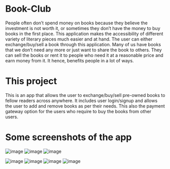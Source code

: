 # Book-Club

People often don’t spend money on books because they believe the investment is not worth it, or sometimes they don’t have the money to buy books in the first place. This application makes the accessibility of different variety of literary pieces much easier and at hand. The user can either exchange/buy/sell a book through this application. Many of us have books that we don’t need any more or just want to share the book to others. They can sell the books or rent it to people who need it at a reasonable price and earn money from it. It hence, benefits people in a lot of ways.

# This project

This is an app that allows the user to exchange/buy/sell pre-owned books to fellow readers across anywhere. It includes user login/signup and allows the user to add and remove books as per their needs. This also the payment gateway option for the users who require to buy the books from other users. 

# Some screenshots of the app

![image](https://user-images.githubusercontent.com/79751400/140056224-0cdc765c-585c-47a1-993e-67546fde77d2.png)
![image](https://user-images.githubusercontent.com/79751400/140055452-9596dcf1-60dd-4a07-a8c3-d3f9e158308a.png)
![image](https://user-images.githubusercontent.com/79751400/140055473-765f14bf-dfaa-406f-8b7d-032427402b8a.png)

![image](https://user-images.githubusercontent.com/79751400/140055511-b8d66f46-7994-4610-8ec0-1c0365dfb8e1.png)
![image](https://user-images.githubusercontent.com/79751400/140055528-01f1e8d7-2243-4ecf-a6fb-e14bdf7983a8.png)
![image](https://user-images.githubusercontent.com/79751400/140055549-bc3a295f-7510-4d1f-9165-066677041c6d.png)
![image](https://user-images.githubusercontent.com/79751400/140055612-55ec7723-ed72-48b3-8cb7-de9e7349e9d6.png)

